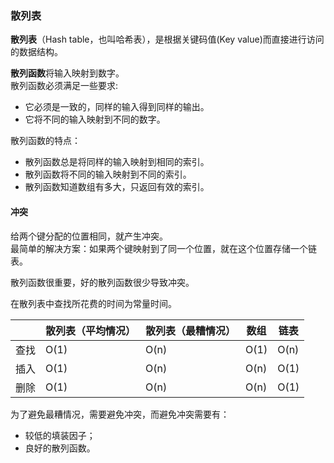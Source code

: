 ### 散列表
**散列表**（Hash table，也叫哈希表），是根据关键码值(Key value)而直接进行访问的数据结构。

**散列函数**将输入映射到数字。<br />
散列函数必须满足一些要求:
 - 它必须是一致的，同样的输入得到同样的输出。
 - 它将不同的输入映射到不同的数字。

散列函数的特点：
 - 散列函数总是将同样的输入映射到相同的索引。
 - 散列函数将不同的输入映射到不同的索引。
 - 散列函数知道数组有多大，只返回有效的索引。

 #### 冲突
 给两个键分配的位置相同，就产生冲突。<br />
 最简单的解决方案：如果两个键映射到了同一个位置，就在这个位置存储一个链表。

 散列函数很重要，好的散列函数很少导致冲突。

 在散列表中查找所花费的时间为常量时间。

|| 散列表（平均情况）|散列表（最糟情况）|数组|链表
-------|----------|-------|----------|----------
查找|O(1)|O(n)|O(1)|O(n)|
插入|O(1)|O(n)|O(n)|O(1)|
删除|O(1)|O(n)|O(n)|O(1)|

为了避免最糟情况，需要避免冲突，而避免冲突需要有：
- 较低的填装因子；
- 良好的散列函数。